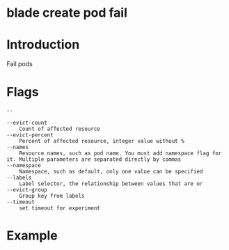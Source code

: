 # blade create pod fail

# **Introduction**
Fail pods
# **Flags**

```
--
	
--evict-count
	Count of affected resource
--evict-percent
	Percent of affected resource, integer value without %
--names
	Resource names, such as pod name. You must add namespace flag for it. Multiple parameters are separated directly by commas
--namespace
	Namespace, such as default, only one value can be specified
--labels
	Label selector, the relationship between values that are or
--evict-group
	Group key from labels
--timeout
	set timeout for experiment

```

# **Example**




